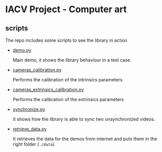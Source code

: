 # IACV Project - Computer art

## scripts

The repo includes some scripts to see the library in action

- [demo.py](./scripts/demo.py)

	Main demo, it shows the library behaviour in a test case.

- [cameras_calibration.py](./scripts/cameras_calibration.py)

	Performs the calibration of the intrinsics parameters

- [cameras_extrinsics_calibration.py](./scripts/cameras_extrinsics_calibration.py)

	Performs the calibration of the extrinsics parameters

- [synchronize.py](./scripts/synchronize.py)

	It shows how the library is able to sync two unsynchronized videos.

- [retrieve_data.py](./scripts/retrieve_data.py)

	It retrieves the data for the demos from internet and puts them in the right folder (`./data`).

